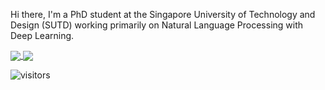 Hi there, I'm a PhD student at the Singapore University of Technology and Design (SUTD) working primarily on Natural Language Processing with Deep Learning.

<a href="#">
  <img align="center" src="https://github-readme-stats.vercel.app/api?username=tlkh&count_private=true" />
</a>
<a href="#">
  <img align="center" src="https://github-readme-stats.vercel.app/api/top-langs/?username=tlkh&layout=compact&count_private=true" />
</a>

![visitors](https://visitor-badge.glitch.me/badge?page_id=tlkh.visitor-badge&left_color=green&right_color=red)
